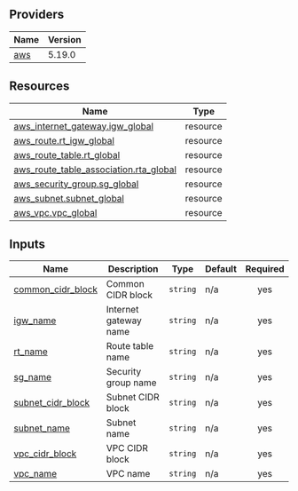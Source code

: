 <!-- BEGIN_TF_DOCS -->


## Providers

| Name | Version |
|------|---------|
| <a name="provider_aws"></a> [aws](#provider\_aws) | 5.19.0 |

## Resources

| Name | Type |
|------|------|
| [aws_internet_gateway.igw_global](https://registry.terraform.io/providers/hashicorp/aws/latest/docs/resources/internet_gateway) | resource |
| [aws_route.rt_igw_global](https://registry.terraform.io/providers/hashicorp/aws/latest/docs/resources/route) | resource |
| [aws_route_table.rt_global](https://registry.terraform.io/providers/hashicorp/aws/latest/docs/resources/route_table) | resource |
| [aws_route_table_association.rta_global](https://registry.terraform.io/providers/hashicorp/aws/latest/docs/resources/route_table_association) | resource |
| [aws_security_group.sg_global](https://registry.terraform.io/providers/hashicorp/aws/latest/docs/resources/security_group) | resource |
| [aws_subnet.subnet_global](https://registry.terraform.io/providers/hashicorp/aws/latest/docs/resources/subnet) | resource |
| [aws_vpc.vpc_global](https://registry.terraform.io/providers/hashicorp/aws/latest/docs/resources/vpc) | resource |

## Inputs

| Name | Description | Type | Default | Required |
|------|-------------|------|---------|:--------:|
| <a name="input_common_cidr_block"></a> [common\_cidr\_block](#input\_common\_cidr\_block) | Common CIDR block | `string` | n/a | yes |
| <a name="input_igw_name"></a> [igw\_name](#input\_igw\_name) | Internet gateway name | `string` | n/a | yes |
| <a name="input_rt_name"></a> [rt\_name](#input\_rt\_name) | Route table name | `string` | n/a | yes |
| <a name="input_sg_name"></a> [sg\_name](#input\_sg\_name) | Security group name | `string` | n/a | yes |
| <a name="input_subnet_cidr_block"></a> [subnet\_cidr\_block](#input\_subnet\_cidr\_block) | Subnet CIDR block | `string` | n/a | yes |
| <a name="input_subnet_name"></a> [subnet\_name](#input\_subnet\_name) | Subnet name | `string` | n/a | yes |
| <a name="input_vpc_cidr_block"></a> [vpc\_cidr\_block](#input\_vpc\_cidr\_block) | VPC CIDR block | `string` | n/a | yes |
| <a name="input_vpc_name"></a> [vpc\_name](#input\_vpc\_name) | VPC name | `string` | n/a | yes |
<!-- END_TF_DOCS -->

